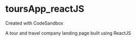 # toursApp_reactJS
Created with CodeSandbox

A tour and travel company landing page built using ReactJS
